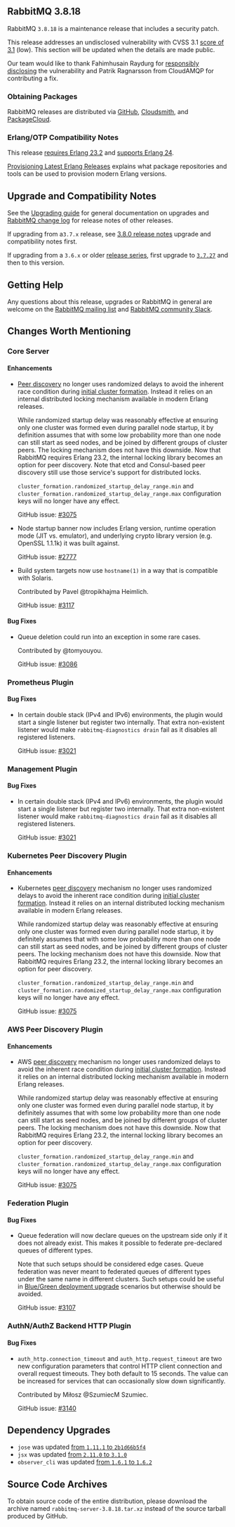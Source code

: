 ## RabbitMQ 3.8.18

RabbitMQ `3.8.18` is a maintenance release that includes a security patch.

This release addresses an undisclosed vulnerability with CVSS 3.1 [score of 3.1](https://www.first.org/cvss/calculator/3.1#CVSS:3.1/AV:N/AC:H/PR:H/UI:R/S:U/C:L/I:L/A:N/E:P/RL:O/RC:C) (low).
This section will be updated when the details are made public.

Our team would like to thank Fahimhusain Raydurg for [responsibly disclosing](https://www.rabbitmq.com/contact.html#security)
the vulnerability and Patrik Ragnarsson from CloudAMQP for contributing a fix.

### Obtaining Packages

RabbitMQ releases are distributed via [GitHub](https://github.com/rabbitmq/rabbitmq-server/releases), [Cloudsmith](https://cloudsmith.io/~rabbitmq/repos/),
and [PackageCloud](https://packagecloud.io/rabbitmq).

### Erlang/OTP Compatibility Notes

This release [requires Erlang 23.2](https://www.rabbitmq.com/which-erlang.html) and [supports Erlang 24](https://blog.rabbitmq.com/posts/2021/03/erlang-24-support-roadmap/).

[Provisioning Latest Erlang Releases](https://www.rabbitmq.com/which-erlang.html#erlang-repositories) explains
what package repositories and tools can be used to provision modern Erlang versions.


## Upgrade and Compatibility Notes

See the [Upgrading guide](https://www.rabbitmq.com/upgrade.html) for general documentation on upgrades and
[RabbitMQ change log](https://www.rabbitmq.com/changelog.html) for release notes of other releases.

If upgrading from a`3.7.x` release, see [3.8.0 release notes](https://github.com/rabbitmq/rabbitmq-server/releases/tag/v3.8.0)
upgrade and compatibility notes first.

If upgrading from a `3.6.x` or older [release series](https://www.rabbitmq.com/versions.html), first upgrade
to [`3.7.27`](https://github.com/rabbitmq/rabbitmq-server/releases/tag/v3.7.27) and then to this version.


## Getting Help

Any questions about this release, upgrades or RabbitMQ in general are welcome on the [RabbitMQ mailing list](https://groups.google.com/forum/#!forum/rabbitmq-users)
and [RabbitMQ community Slack](https://rabbitmq-slack.herokuapp.com/).


## Changes Worth Mentioning

### Core Server

#### Enhancements

 * [Peer discovery](https://www.rabbitmq.com/cluster-formation.html) no longer uses randomized delays to avoid the inherent race condition
   during [initial cluster formation](https://www.rabbitmq.com/cluster-formation.html#initial-formation-race-condition). Instead it relies on an internal
   distributed locking mechanism available in modern Erlang releases.

   While randomized startup delay was reasonably effective at ensuring only one cluster was formed even during parallel node
   startup, it by definition assumes that with some low probability more than one node can still start as seed nodes,
   and be joined by different groups of cluster peers. The locking mechanism does not have this downside.
   Now that RabbitMQ requires Erlang 23.2, the internal locking library becomes an option for peer discovery.
   Note that etcd and Consul-based peer discovery still use those service's support for distributed locks.

   `cluster_formation.randomized_startup_delay_range.min` and `cluster_formation.randomized_startup_delay_range.max` configuration keys
   will no longer have any effect.

   GitHub issue: [#3075](https://github.com/rabbitmq/rabbitmq-server/pull/3075)

 * Node startup banner now includes Erlang version, runtime operation mode (JIT vs. emulator),
   and underlying crypto library version (e.g. OpenSSL 1.1.1k)  it was built against.

   GitHub issue: [#2777](https://github.com/rabbitmq/rabbitmq-server/pull/2777)

 * Build system targets now use `hostname(1)` in a way that is compatible with Solaris.

   Contributed by Pavel @tropikhajma Heimlich.

   GitHub issue: [#3117](https://github.com/rabbitmq/rabbitmq-server/pull/3117)

#### Bug Fixes

 * Queue deletion could run into an exception in some rare cases.

   Contributed by @tomyouyou.

   GitHub issue: [#3086](https://github.com/rabbitmq/rabbitmq-server/issues/3086)


### Prometheus Plugin

#### Bug Fixes

 * In certain double stack (IPv4 and IPv6) environments, the plugin would start a single listener
   but register two internally. That extra non-existent listener would make `rabbitmq-diagnostics drain`
   fail as it disables all registered listeners.

   GitHub issue: [#3021](https://github.com/rabbitmq/rabbitmq-server/pull/3021)


### Management Plugin

#### Bug Fixes

 * In certain double stack (IPv4 and IPv6) environments, the plugin would start a single listener
   but register two internally. That extra non-existent listener would make `rabbitmq-diagnostics drain`
   fail as it disables all registered listeners.

   GitHub issue: [#3021](https://github.com/rabbitmq/rabbitmq-server/pull/3021)

### Kubernetes Peer Discovery Plugin

#### Enhancements

 * Kubernetes [peer discovery](https://www.rabbitmq.com/cluster-formation.html) mechanism no longer uses randomized delays to avoid the inherent race condition
   during [initial cluster formation](https://www.rabbitmq.com/cluster-formation.html#initial-formation-race-condition). Instead it relies on an internal
   distributed locking mechanism available in modern Erlang releases.

   While randomized startup delay was reasonably effective at ensuring only one cluster was formed even during parallel node
   startup, it by definitely assumes that with some low probability more than one node can still start as seed nodes,
   and be joined by different groups of cluster peers. The locking mechanism does not have this downside.
   Now that RabbitMQ requires Erlang 23.2, the internal locking library becomes an option for peer discovery.

   `cluster_formation.randomized_startup_delay_range.min` and `cluster_formation.randomized_startup_delay_range.max` configuration keys
   will no longer have any effect.

   GitHub issue: [#3075](https://github.com/rabbitmq/rabbitmq-server/pull/3075)


### AWS Peer Discovery Plugin

#### Enhancements

 * AWS [peer discovery](https://www.rabbitmq.com/cluster-formation.html) mechanism no longer uses randomized delays to avoid the inherent race condition
   during [initial cluster formation](https://www.rabbitmq.com/cluster-formation.html#initial-formation-race-condition). Instead it relies on an internal
   distributed locking mechanism available in modern Erlang releases.

   While randomized startup delay was reasonably effective at ensuring only one cluster was formed even during parallel node
   startup, it by definitely assumes that with some low probability more than one node can still start as seed nodes,
   and be joined by different groups of cluster peers. The locking mechanism does not have this downside.
   Now that RabbitMQ requires Erlang 23.2, the internal locking library becomes an option for peer discovery.

   `cluster_formation.randomized_startup_delay_range.min` and `cluster_formation.randomized_startup_delay_range.max` configuration keys
   will no longer have any effect.

   GitHub issue: [#3075](https://github.com/rabbitmq/rabbitmq-server/pull/3075)


### Federation Plugin

#### Bug Fixes

  * Queue federation will now declare queues on the upstream side only if it does not already
    exist. This makes it possible to federate pre-declared queues of different types.

    Note that such setups should be considered edge cases. Queue federation was never meant
    to federated queues of different types under the same name in different clusters.
    Such setups could be useful in [Blue/Green deployment upgrade](https://www.rabbitmq.com/blue-green-upgrade.html) scenarios but
    otherwise should be avoided.

    GitHub issue: [#3107](https://github.com/rabbitmq/rabbitmq-server/pull/3107)


### AuthN/AuthZ Backend HTTP Plugin

#### Bug Fixes

 * `auth_http.connection_timeout` and `auth_http.request_timeout` are two new configuration parameters that control HTTP client connection
    and overall request timeouts. They both default to 15 seconds. The value can be increased for services that can occasionally slow down
    significantly.

   Contributed by Miłosz @SzumiecM Szumiec.

   GitHub issue: [#3140](https://github.com/rabbitmq/rabbitmq-server/pull/3140)


## Dependency Upgrades

 * `jose` was updated [from `1.11.1` to `2b1d66b5f4`](https://github.com/potatosalad/erlang-jose/commit/2b1d66b5f4fbe33cb198149a8cb23895a2c877ea)
 * `jsx` was updated [from `2.11.0` to `3.1.0`](https://github.com/talentdeficit/jsx/blob/main/CHANGES.md)
 * `observer_cli` was updated [from `1.6.1` to `1.6.2`](https://github.com/zhongwencool/observer_cli/compare/1.6.1..1.6.2)


## Source Code Archives

To obtain source code of the entire distribution, please download the archive named `rabbitmq-server-3.8.18.tar.xz`
instead of the source tarball produced by GitHub.
